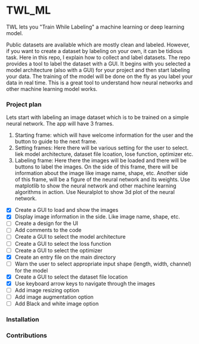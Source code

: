 # TWL_ML
TWL lets you "Train While Labeling" a machine learning or deep learning model.

Public datasets are available which are mostly clean and labeled. However, if you want to create a dataset by labeling on your own, it can be tidious task. Here in this repo, I explain how to collect and label datasets. The repo provides a tool to label the dataset with a GUI. It begins with you selected a model architecture (also with a GUI) for your project and then start labeling your data. The training of the model will be done on the fly as you label your data in real time. This is a great tool to understand how neural networks and other machine learning model works. 

### Project plan
Lets start with labeling an image dataset which is to be trained on a simple neural network.
The app will have 3 frames. 
1. Starting frame: which will have welcome information for the user and the button to guide to the next frame.
2. Setting frames: Here there will be various setting for the user to select. liek model architecture, dataset file lcoation, lose function, optimizer etc.
3. Labeling frame: Here there the images will be loaded and there will be buttons to label the images. On the side of this frame, there will be information about the image like image name, shape, etc. Another side of this frame, will be a figure of the neural network and its weights.
Use matplotlib to show the neural network and other machine learning algorithms in action.
Use Neuralplot to show 3d plot of the neural network.
- [x] Create a GUI to load and show the images
- [x] Display image information in the side. Like image name, shape, etc.
- [ ] Create a design for the UI
- [ ] Add comments to the code
- [ ] Create a GUI to select the model architecture
- [ ] Create a GUI to select the loss function
- [ ] Create a GUI to select the optimizer
- [x] Create an entry file on the main directory
- [ ] Warn the user to select appropriate input shape (length, width, channel) for the model
- [x] Create a GUI to select the dataset file location
- [x] Use keyboard arrow keys to navigate through the images
- [ ] Add image resizing option
- [ ] Add image augmentation option
- [ ] Add Black and white image option
### Installation

### Contributions
